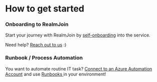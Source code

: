 # How to get started

### Onboarding to RealmJoin

Start your journey with RealmJoin by [self-onboarding](onboarding-realmjoin-portal/) into the service.&#x20;

Need help? [Reach out to us](../support.md) :)

### Runbook / Process Automation

You want to automate routine IT task? [Connect to an Azure Automation Account](connecting-azure-automation/) and use [Runbooks ](../runbooks/)in your environment!
